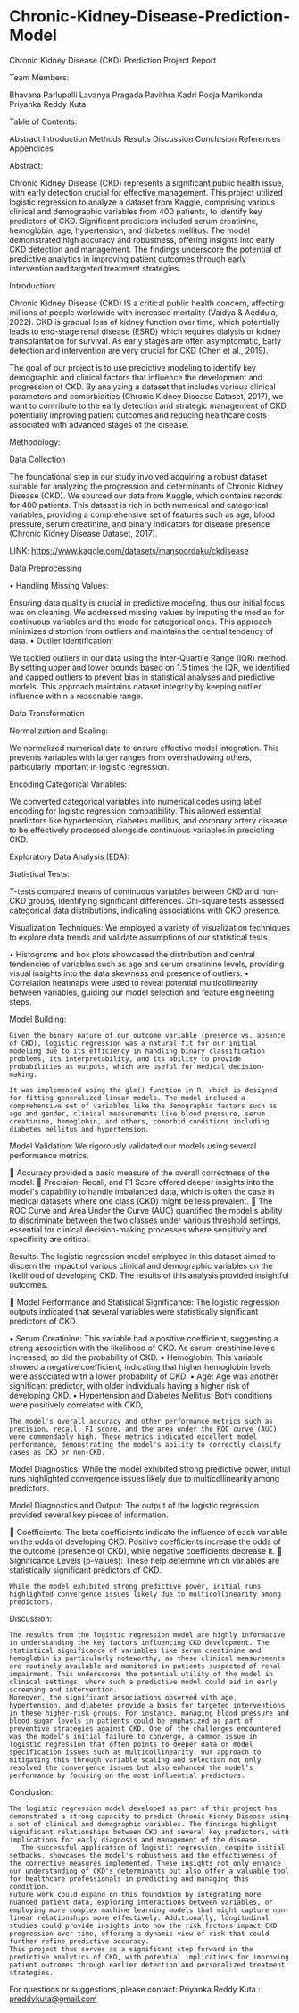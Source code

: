 # Chronic-Kidney-Disease-Prediction-Model
Chronic Kidney Disease (CKD) Prediction Project Report

Team Members:

Bhavana Parlupalli
Lavanya Pragada
Pavithra Kadri
Pooja Manikonda
Priyanka Reddy Kuta

Table of Contents:

Abstract
Introduction
Methods
Results
Discussion
Conclusion
References
Appendices

Abstract:

Chronic Kidney Disease (CKD) represents a significant public health issue, with early detection crucial for effective management. This project utilized logistic regression to analyze a dataset from Kaggle, comprising various clinical and demographic variables from 400 patients, to identify key predictors of CKD. Significant predictors included serum creatinine, hemoglobin, age, hypertension, and diabetes mellitus. The model demonstrated high accuracy and robustness, offering insights into early CKD detection and management. The findings underscore the potential of predictive analytics in improving patient outcomes through early intervention and targeted treatment strategies.

Introduction:

Chronic Kidney Disease (CKD) IS a critical public health concern, affecting millions of people worldwide with increased mortality (Vaidya & Aeddula, 2022). CKD is gradual loss of kidney function over time, which potentially leads to end-stage renal disease (ESRD) which requires dialysis or kidney transplantation for survival. As early stages are often asymptomatic, Early detection and intervention are very crucial for CKD (Chen et al., 2019).

The goal of our project is to use predictive modeling to identify key demographic and clinical factors that influence the development and progression of CKD. By analyzing a dataset that includes various clinical parameters and comorbidities (Chronic Kidney Disease Dataset, 2017), we want to contribute to the early detection and strategic management of CKD, potentially improving patient outcomes and reducing healthcare costs associated with advanced stages of the disease.


Methodology:

Data Collection

The foundational step in our study involved acquiring a robust dataset suitable for analyzing the progression and determinants of Chronic Kidney Disease (CKD). We sourced our data from Kaggle, which contains records for 400 patients. This dataset is rich in both numerical and categorical variables, providing a comprehensive set of features such as age, blood pressure, serum creatinine, and binary indicators for disease presence (Chronic Kidney Disease Dataset, 2017).

LINK: https://www.kaggle.com/datasets/mansoordaku/ckdisease

Data Preprocessing

•	Handling Missing Values: 

Ensuring data quality is crucial in predictive modeling, thus our initial focus was on cleaning. We addressed missing values by imputing the median for continuous variables and the mode for categorical ones. This approach minimizes distortion from outliers and maintains the central tendency of data.
•	Outlier Identification: 

We tackled outliers in our data using the Inter-Quartile Range (IQR) method. By setting upper and lower bounds based on 1.5 times the IQR, we identified and capped outliers to prevent bias in statistical analyses and predictive models. This approach maintains dataset integrity by keeping outlier influence within a reasonable range.

Data Transformation

Normalization and Scaling: 

We normalized numerical data to ensure effective model integration. This prevents variables with larger ranges from overshadowing others, particularly important in logistic regression.

Encoding Categorical Variables: 

We converted categorical variables into numerical codes using label encoding for logistic regression compatibility. This allowed essential predictors like hypertension, diabetes mellitus, and coronary artery disease to be effectively processed alongside continuous variables in predicting CKD.





Exploratory Data Analysis (EDA):

Statistical Tests: 

T-tests compared means of continuous variables between CKD and non-CKD groups, identifying significant differences. Chi-square tests assessed categorical data distributions, indicating associations with CKD presence.

Visualization Techniques: We employed a variety of visualization techniques to explore data trends and validate assumptions of our statistical tests.

•	Histograms and box plots showcased the distribution and central tendencies of variables such as age and serum creatinine levels, providing visual insights into the data skewness and presence of outliers.
•	Correlation heatmaps were used to reveal potential multicollinearity between variables, guiding our model selection and feature engineering steps.

Model Building:

	Given the binary nature of our outcome variable (presence vs. absence of CKD), logistic regression was a natural fit for our initial modeling due to its efficiency in handling binary classification problems, its interpretability, and its ability to provide probabilities as outputs, which are useful for medical decision-making.

	It was implemented using the glm() function in R, which is designed for fitting generalized linear models. The model included a comprehensive set of variables like the demographic factors such as age and gender, clinical measurements like blood pressure, serum creatinine, hemoglobin, and others, comorbid conditions including diabetes mellitus and hypertension.

Model Validation: We rigorously validated our models using several performance metrics.

	Accuracy provided a basic measure of the overall correctness of the model.
	Precision, Recall, and F1 Score offered deeper insights into the model's capability to handle imbalanced data, which is often the case in medical datasets where one class (CKD) might be less prevalent.
	The ROC Curve and Area Under the Curve (AUC) quantified the model's ability to discriminate between the two classes under various threshold settings, essential for clinical decision-making processes where sensitivity and specificity are critical.

Results:
The logistic regression model employed in this dataset aimed to discern the impact of various clinical and demographic variables on the likelihood of developing CKD. The results of this analysis provided insightful outcomes.

	Model Performance and Statistical Significance:  The logistic regression outputs indicated that several variables were statistically significant predictors of CKD. 

•	Serum Creatinine: This variable had a positive coefficient, suggesting a strong association with the likelihood of CKD. As serum creatinine levels increased, so did the probability of CKD.
•	Hemoglobin: This variable showed a negative coefficient, indicating that higher hemoglobin levels were associated with a lower probability of CKD. 
•	Age: Age was another significant predictor, with older individuals having a higher risk of developing CKD.
•	Hypertension and Diabetes Mellitus: Both conditions were positively correlated with CKD, 
	
	The model's overall accuracy and other performance metrics such as precision, recall, F1 score, and the area under the ROC curve (AUC) were commendably high. These metrics indicated excellent model performance, demonstrating the model's ability to correctly classify cases as CKD or non-CKD.

Model Diagnostics: While the model exhibited strong predictive power, initial runs highlighted convergence issues likely due to multicollinearity among predictors.

Model Diagnostics and Output: The output of the logistic regression provided several key pieces of information.

	Coefficients: The beta coefficients indicate the influence of each variable on the odds of developing CKD. Positive coefficients increase the odds of the outcome (presence of CKD), while negative coefficients decrease it.
	Significance Levels (p-values): These help determine which variables are statistically significant predictors of CKD.

	While the model exhibited strong predictive power, initial runs highlighted convergence issues likely due to multicollinearity among predictors.

Discussion:

	The results from the logistic regression model are highly informative in understanding the key factors influencing CKD development. The statistical significance of variables like serum creatinine and hemoglobin is particularly noteworthy, as these clinical measurements are routinely available and monitored in patients suspected of renal impairment. This underscores the potential utility of the model in clinical settings, where such a predictive model could aid in early screening and intervention.
	Moreover, the significant associations observed with age, hypertension, and diabetes provide a basis for targeted interventions in these higher-risk groups. For instance, managing blood pressure and blood sugar levels in patients could be emphasized as part of preventive strategies against CKD. One of the challenges encountered was the model's initial failure to converge, a common issue in logistic regression that often points to deeper data or model specification issues such as multicollinearity. Our approach to mitigating this through variable scaling and selection not only resolved the convergence issues but also enhanced the model’s performance by focusing on the most influential predictors.

Conclusion:

	The logistic regression model developed as part of this project has demonstrated a strong capacity to predict Chronic Kidney Disease using a set of clinical and demographic variables. The findings highlight significant relationships between CKD and several key predictors, with implications for early diagnosis and management of the disease.
	   The successful application of logistic regression, despite initial setbacks, showcases the model's robustness and the effectiveness of the corrective measures implemented. These insights not only enhance our understanding of CKD's determinants but also offer a valuable tool for healthcare professionals in predicting and managing this condition.
	Future work could expand on this foundation by integrating more nuanced patient data, exploring interactions between variables, or employing more complex machine learning models that might capture non-linear relationships more effectively. Additionally, longitudinal studies could provide insights into how the risk factors impact CKD progression over time, offering a dynamic view of risk that could further refine predictive accuracy.
	This project thus serves as a significant step forward in the predictive analytics of CKD, with potential implications for improving patient outcomes through earlier detection and personalized treatment strategies.

For questions or suggestions, please contact:
Priyanka Reddy Kuta : preddykuta@gmail.com




















 













 







 


 


 


 

 


 



	   










 



 


 


 




 


	 







 




	 
 

 

 

 


 

 
 

 


 

 

     
 
 
 
 
 








 
 
 
 
 
 
 
 
 
 
 
 






 
 
 
 




 
 



 
 





 
 



 
   

 
      
    
 


	  
 
 
 
 
